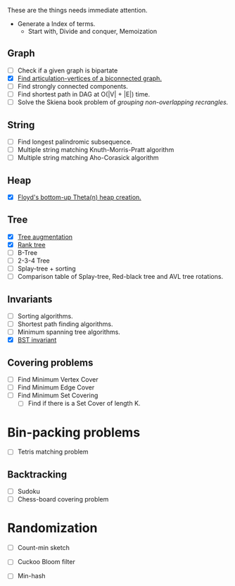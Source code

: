 
These are the things needs immediate attention.

- Generate a Index of terms.
	- Start with, Divide and conquer, Memoization

Graph
------
- [ ] Check if a given graph is bipartate
- [x] [Find articulation-vertices of a biconnected graph.](graph/biconnected_components/cxx)
- [ ] Find strongly connected components.
- [ ] Find shortest path in DAG at O(|V| + |E|) time.
- [ ] Solve the Skiena book problem of *grouping non-overlapping recrangles.*

String
-------
- [ ] Find longest palindromic subsequence.
- [ ] Multiple string matching Knuth-Morris-Pratt algorithm
- [ ] Multiple string matching Aho-Corasick algorithm

Heap
----
- [x] [Floyd's bottom-up Theta(n) heap creation.](data_structure/heap/binary_heap/cxx/src/dary_heap.cc)

Tree
----
- [x] [Tree augmentation](data_structure/tree/tree/python/README.md)
- [x] [Rank tree](data_structure/tree/tree/python/README.md)
- [ ] B-Tree
- [ ] 2-3-4 Tree
- [ ] Splay-tree + sorting
- [ ] Comparison table of Splay-tree, Red-black tree and AVL tree rotations.

Invariants
------------
- [ ] Sorting algorithms.
- [ ] Shortest path finding algorithms.
- [ ] Minimum spanning tree algorithms.
- [x] [BST invariant](data_structure/tree/tree/python/README.md)

Covering problems
-----------------

- [ ] Find Minimum Vertex Cover
- [ ] Find Minimum Edge Cover
- [ ] Find Minimum Set Covering
	- [ ] Find if there is a Set Cover of length K.

Bin-packing problems
====================

- [ ] Tetris matching problem

Backtracking
------------
- [ ] Sudoku
- [ ] Chess-board covering problem

Randomization
=============

- [ ] Count-min sketch
- [ ] Cuckoo Bloom filter
- [ ] Min-hash

